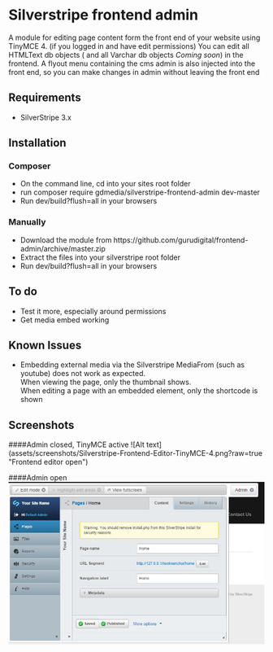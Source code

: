 Silverstripe frontend admin
=============================

A module for editing page content form the front end of your website using TinyMCE 4. (if you logged in and have edit permissions)
You can edit all HTMLText db objects ( and all Varchar db objects *Coming soon*) in the frontend.
A flyout menu containing the cms admin is also injected into the front end, so you can make changes in admin without leaving the front end

<h2>Requirements</h2>
<ul>
<li>SilverStripe 3.x</li>
</ul>

<h2>Installation</h2>
<h3>Composer</h3>
<ul>
<li>On the command line, cd into your sites root folder</li>
<li>run composer require gdmedia/silverstripe-frontend-admin dev-master</li>
<li>Run dev/build?flush=all in your browsers</li>
</ul>
<h3>Manually</h3>
<ul>
<li>Download the module from https://github.com/gurudigital/frontend-admin/archive/master.zip</li>
<li>Extract the files into your silverstripe root folder</li>
<li>Run dev/build?flush=all in your browsers</li>
</ul>

<h2>To do</h2>
<ul>
<li>Test it more, especially around permissions</li>
<li>Get media embed working</li>
</ul>
<h2>Known Issues</h2>
<ul>
<li>Embedding external media via the Silverstripe MediaFrom (such as youtube) does not work as expected.<br>When viewing the page, only the thumbnail shows.<br/>When editing a page with an embedded element, only the shortcode is shown</li>
</ul>

<h2>Screenshots</h2>
####Admin closed, TinyMCE active
![Alt text](assets/screenshots/Silverstripe-Frontend-Editor-TinyMCE-4.png?raw=true "Frontend editor open")

####Admin open
![Alt text](assets/screenshots/Silverstripe-Frontend-Admin.png?raw=true "Frontend admin open")

